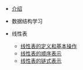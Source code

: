 <!-- docs/_sidebar.md -->
- [介绍](计算机408笔记/数据结构/README.md)


- 数据结构学习
- 线性表
  -   [线性表的定义和基本操作](计算机408笔记/数据结构/线性表/线性表的定义和基本操作.md)
  -   [线性表的顺序表示]()
  -   [线性表的链式表示]()
  


